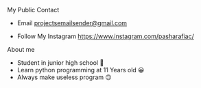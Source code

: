 My Public Contact

- Email
projectsemailsender@gmail.com

- Follow My Instagram https://www.instagram.com/pasharafiac/

About me

- Student in junior high school 🙂
- Learn python programming at 11 Years old 😀
- Always make useless program 🙃

<!---
Codev22/Codev22 is a ✨ special ✨ repository because its `README.md` (this file) appears on your GitHub profile.
You can click the Preview link to take a look at your changes.
--->
